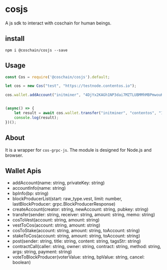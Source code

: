 # cosjs

A js sdk to interact with coschain for human beings.

## install

```shell
npm i @coschain/cosjs --save
```

## Usage

```js
const Cos = require('@coschain/cosjs').default;

let cos = new Cos("test", "https://testnode.contentos.io");

cos.wallet.addAccount("initminer", "4DjYx2KAGh1NP3dai7MZTLUBMMhMBPmwouKE8jhVSESywccpVZ");


(async() => {
    let result = await cos.wallet.transfer("initminer", "contentos", "1.000000", "memo");
    console.log(result);
})();
```

## About

It is a wrapper for `cos-grpc-js`.
The module is designed for Node.js and browser.

## Wallet Apis

* addAccount(name: string, privateKey: string)
* accountInfo(name: string)
* bpInfo(bp: string)
* blockProducerList(start: raw_type.vest, limit: number, lastBlockProducer: grpc.BlockProducerResponse)
* createAccount(creator: string, newAccount: string, pubkey: string)
* transfer(sender: string, receiver: string, amount: string, memo: string)
* cosToVest(account: string, amount: string)
* vestToCos(account: string, amount: string)
* cosToStake(account: string, amount: string, toAccount: string)
* stakeToCos(account: string, amount: string, toAccount: string)
* post(sender: string, title: string, content: string, tagsStr: string)
* contractCall(caller: string, owner: string, contract: string, method: string, args: string, payment: string)
* voteToBlockProducer(voterValue: string, bpValue: string, cancel: boolean)


